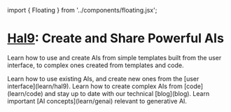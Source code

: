 import { Floating } from '../components/floating.jsx';

# [Hal9](/): Create and Share Powerful AIs

Learn how to use and create AIs from simple templates built from the user interface, to complex ones created from templates and code.

<div class="FloatingWrapper">
  <Floating title="Users" href="/docs/learn/hal9">Learn how to use existing AIs, and create new ones from the [user interface](learn/hal9).</Floating>
  <Floating title="Developers" href="/docs/learn/code">Learn how to create complex AIs from [code](learn/code) and stay up to date with our technical [blog](blog).</Floating>
  <Floating title="Concepts" href="/docs/learn/code">Learn important [AI concepts](learn/genai) relevant to generative AI.</Floating>
</div>